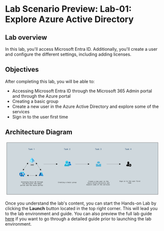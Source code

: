 # Lab Scenario Preview: Lab-01: Explore Azure Active Directory

## Lab overview

In this lab, you'll access Microsoft Entra ID. Additionally, you'll create a user and configure the different settings, including adding licenses.

## Objectives

After completing this lab, you will be able to:

- Accessing Microsoft Entra ID through the Microsoft 365 Admin portal and through the Azure portal
- Creating a basic group
- Create a new user in the Azure Active Directory and explore some of the services
- Sign in to the user first time


## Architecture Diagram

 ![](./Images/sc900lab1.png)

Once you understand the lab's content, you can start the Hands-on Lab by clicking the **Launch** button located in the top right corner. This will lead you to the lab environment and guide. You can also preview the full lab guide [here](https://experience.cloudlabs.ai/#/labguidepreview/fe446caa-6d00-4170-ab57-57aab589a0eb) if you want to go through a detailed guide prior to launching the lab environment. 
